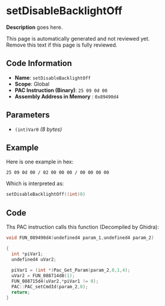 # setDisableBacklightOff

**Description** goes here.

This page is automatically generated and not reviewed yet.<br>Remove this text if this page is fully reviewed.

## Code Information

- **Name**: `setDisableBacklightOff`
- **Scope**: Global
- **PAC Instruction (Binary)**: `25 09 0d 00`
- **Assembly Address in Memory** : `0x89490d4`

## Parameters

- `(int)Var0` *(8 bytes)*

## Example

Here is one example in hex:

```25 09 0d 00 / 02 00 00 00 / 00 00 00 00```

Which is interpreted as:

```c
setDisableBacklightOff((int)0)
```

## Code

Ths PAC instruction calls this function (Decompiled by Ghidra):

```c
void FUN_089490d4(undefined4 param_1,undefined4 param_2)

{
  int *piVar1;
  undefined4 uVar2;
  
  piVar1 = (int *)Pac_Get_Param(param_2,0,1,4);
  uVar2 = FUN_088714d8(1);
  FUN_088715d4(uVar2,*piVar1 != 0);
  PAC::PAC_setCmdId(param_2,0);
  return;
}
```

